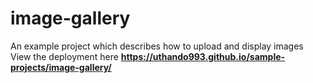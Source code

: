# image-gallery
An example project which describes how to upload and display images
View the deployment here **https://uthando993.github.io/sample-projects/image-gallery/**
